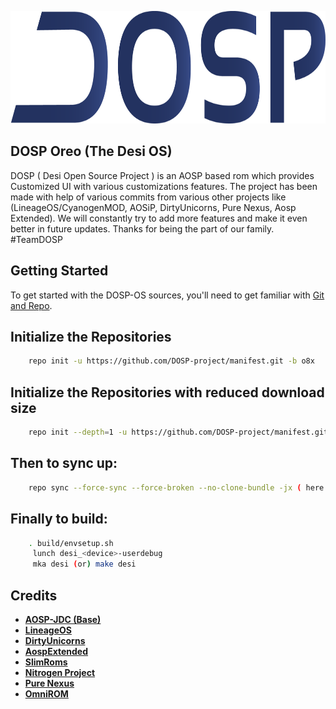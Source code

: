 <p align="center">
<img src="https://raw.githubusercontent.com/DOSP-Project/manifest/o8x/DOSP-Logo.png" width="1000px" height="180px" alt="DOSP logo" > 
</p>


DOSP Oreo (The Desi OS)
--------------------------
DOSP ( Desi Open Source Project ) is an AOSP based rom which provides Customized UI with various customizations features. The project has been made with help of various commits from various other projects like (LineageOS/CyanogenMOD, AOSiP, DirtyUnicorns, Pure Nexus, Aosp Extended). We will constantly try to add more features and make it even better in future updates. Thanks for being the part of our family. #TeamDOSP

Getting Started
---------------
To get started with the DOSP-OS sources, you'll need to get familiar with [Git and Repo](https://source.android.com/source/using-repo). 

Initialize the Repositories 
---------------------------
```bash
    repo init -u https://github.com/DOSP-project/manifest.git -b o8x
```

Initialize the Repositories with reduced download size
------------------------------------------------------
```bash
    repo init --depth=1 -u https://github.com/DOSP-project/manifest.git -b o8x
```
Then to sync up:
---------------
```bash
    repo sync --force-sync --force-broken --no-clone-bundle -jx ( here "x" is the number of threads )
```

Finally to build:
-----------------
```bash
    . build/envsetup.sh
     lunch desi_<device>-userdebug
     mka desi (or) make desi
```
  
Credits
-------
* [**AOSP-JDC (Base)**](https://github.com/AOSP-JF-MM)
* [**LineageOS**](https://github.com/LineageOS)
* [**DirtyUnicorns**](https://github.com/DirtyUnicorns)
* [**AospExtended**](https://github.com/AospExtended)
* [**SlimRoms**](https://github.com/SlimRoms)
* [**Nitrogen Project**](https://github.com/nitrogen-project)
* [**Pure Nexus**](https://github.com/PureNexusProject)
* [**OmniROM**](https://github.com/omnirom/)


